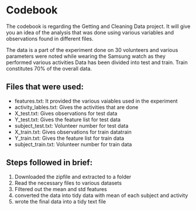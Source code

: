 # Codebook
The codebook is regarding the Getting and Cleaning Data project. It will give you an idea of the analysis that was done using various variables and observations found in different files.

The data is a part of the experiment done on 30 volunteers and various parameters were noted while wearing the Samsung watch as they performed various activities
Data has been divided into test and train. Train constitutes 70% of the overall data.

## Files that were used:
* features.txt: It provided the various vaiables used in the experiment
* activity_lables.txt: Gives the activities that are done
* X_test.txt: Gives observations for test data
* Y_test.txt: Gives the feature list for test data
* subject_test.txt: Volunteer number for test data
* X_train.txt: Gives observations for train datatrain
* Y_train.txt: Gives the feature list for train data
* subject_train.txt: Volunteer number for train data

## Steps followed in brief:
1. Downloaded the zipfile and extracted to a folder
2. Read the necessary files to various datasets
3. Filtered out the mean and std features
4. converted the data into tidy data with mean of each subject and activity
5. wrote the final data into a tidy text file

